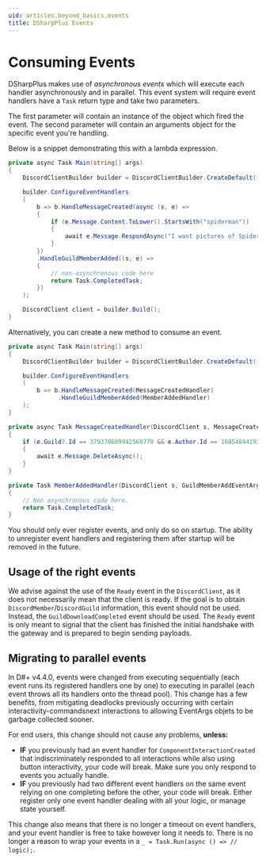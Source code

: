 ```yaml
---
uid: articles.beyond_basics.events
title: DSharpPlus Events
---
```


# Consuming Events

DSharpPlus makes use of *asynchronous events* which will execute each handler asynchronously and in parallel. This
event system will require event handlers have a `Task` return type and take two parameters.

The first parameter will contain an instance of the object which fired the event. The second parameter will contain an
arguments object for the specific event you're handling.

Below is a snippet demonstrating this with a lambda expression.

```cs
private async Task Main(string[] args)
{
    DiscordClientBuilder builder = DiscordClientBuilder.CreateDefault( /* token and intents */ );

    builder.ConfigureEventHandlers
    (
        b => b.HandleMessageCreated(async (s, e) => 
        {
            if (e.Message.Content.ToLower().StartsWith("spiderman"))
            {
                await e.Message.RespondAsync("I want pictures of Spiderman!");
            }
        })
        .HandleGuildMemberAdded((s, e) =>
        {
            // non-asynchronous code here
            return Task.CompletedTask;
        })
    );

    DiscordClient client = builder.Build();
}
```

Alternatively, you can create a new method to consume an event.

```cs
private async Task Main(string[] args)
{
    DiscordClientBuilder builder = DiscordClientBuilder.CreateDefault( /* token and intents */ );

    builder.ConfigureEventHandlers
    (
        b => b.HandleMessageCreated(MessageCreatedHandler)
              .HandleGuildMemberAdded(MemberAddedHandler)
    );
}

private async Task MessageCreatedHandler(DiscordClient s, MessageCreateEventArgs e)
{
    if (e.Guild?.Id == 379378609942560770 && e.Author.Id == 168548441939509248)
    {
        await e.Message.DeleteAsync();
    }
}

private Task MemberAddedHandler(DiscordClient s, GuildMemberAddEventArgs e)
{
    // Non asynchronous code here.
    return Task.CompletedTask;
}
```

You should only ever register events, and only do so on startup. The ability to unregister event handlers and registering them after startup will be removed in the future.

## Usage of the right events

We advise against the use of the `Ready` event in the `DiscordClient`, as it does not necessarily mean that the client
is ready. If the goal is to obtain  `DiscordMember`/`DiscordGuild` information, this event should not be used. Instead,
the `GuildDownloadCompleted` event should be used. The `Ready` event is only meant to signal that the client has
finished the initial handshake with the gateway and is prepared to begin sending payloads.

## Migrating to parallel events

In D#+ v4.4.0, events were changed from executing sequentially (each event runs its registered handlers one by one) to
executing in parallel (each event throws all its handlers onto the thread pool). This change has a few benefits, from
mitigating deadlocks previously occurring with certain interactivity-commandsnext interactions to allowing EventArgs
objets to be garbage collected sooner.

For end users, this change should not cause any problems, **unless:**
- **IF** you previously had an event handler for `ComponentInteractionCreated` that indiscriminately responded to all
   interactions while also using button interactivity, your code will break. Make sure you only respond to events you
   actually handle.
- **IF** you previously had two different event handlers on the same event relying on one completing before the other,
   your code will break. Either register only one event handler dealing with all your logic, or manage state yourself.

This change also means that there is no longer a timeout on event handlers, and your event handler is free to take however
long it needs to. There is no longer a reason to wrap your events in a `_ = Task.Run(async () => // logic);`.
